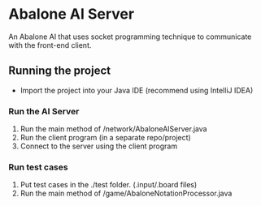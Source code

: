 # Abalone AI Server

An Abalone AI that uses socket programming technique to communicate with the front-end client.

## Running the project
* Import the project into your Java IDE (recommend using IntelliJ IDEA)

### Run the AI Server

1. Run the main method of /network/AbaloneAIServer.java
2. Run the client program (in a separate repo/project)
3. Connect to the server using the client program

### Run test cases

1. Put test cases in the ./test folder. (.input/.board files)
2. Run the main method of /game/AbaloneNotationProcessor.java